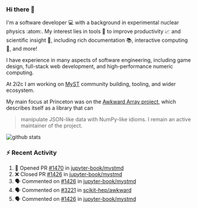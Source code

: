 ### Hi there 👋 

I'm a software developer 💻 with a background in experimental nuclear physics :atom:. My interest lies in tools :wrench: to improve productivity :chart_with_upwards_trend: and scientific insight :telescope:, including rich documentation 📚, interactive computing 🧮, and more! 

I have experience in many aspects of software engineering, including game design, full-stack web development, and high-performance numeric computing. 

At 2i2c I am working on [MyST](https://github.com/jupyter-book/mystmd) community building, tooling, and wider ecosystem. 

My main focus at Princeton was on the [Awkward Array project](awkward-array.org/), which describes itself as a library that can 
> manipulate JSON-like data with NumPy-like idioms. I remain an active maintainer of the project. 

![github stats](https://github-readme-stats.vercel.app/api?username=agoose77&show_icons=true&hide_rank=true&hide_title=true&bg_color=30,e76445,904e95&text_color=efe3ec&icon_color=efe3ec)
<!--
**agoose77/agoose77** is a ✨ _special_ ✨ repository because its `README.md` (this file) appears on your GitHub profile.

Here are some ideas to get you started:

- 🔭 I’m currently working on ...
- 🌱 I’m currently learning ...
- 👯 I’m looking to collaborate on ...
- 🤔 I’m looking for help with ...
- 💬 Ask me about ...
- 📫 How to reach me: ...
- 😄 Pronouns: ...
- ⚡ Fun fact: ...
-->

### :zap: Recent Activity

<!--START_SECTION:activity-->
1. 💪 Opened PR [#1470](https://github.com/jupyter-book/mystmd/pull/1470) in [jupyter-book/mystmd](https://github.com/jupyter-book/mystmd)
2. ❌ Closed PR [#1426](https://github.com/jupyter-book/mystmd/pull/1426) in [jupyter-book/mystmd](https://github.com/jupyter-book/mystmd)
3. 🗣 Commented on [#1426](https://github.com/jupyter-book/mystmd/pull/1426#issuecomment-2298772239) in [jupyter-book/mystmd](https://github.com/jupyter-book/mystmd)
4. 🗣 Commented on [#3221](https://github.com/scikit-hep/awkward/issues/3221#issuecomment-2298640130) in [scikit-hep/awkward](https://github.com/scikit-hep/awkward)
5. 🗣 Commented on [#1426](https://github.com/jupyter-book/mystmd/pull/1426#issuecomment-2297019001) in [jupyter-book/mystmd](https://github.com/jupyter-book/mystmd)
<!--END_SECTION:activity-->
